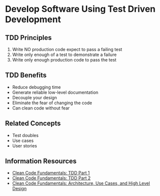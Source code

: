 # Develop Software Using Test Driven Development

## TDD Principles

1. Write NO production code expect to pass a failing test
1. Write only enough of a test to demonstrate a failure
1. Write only enough production code to pass the test

## TDD Benefits

* Reduce debugging time
* Generate reliable low-level documentation
* Decouple your design
* Eliminate the fear of changing the code
* Can clean code without fear

## Related Concepts

* Test doubles
* Use cases
* User stories


## Information Resources
* [Clean Code Fundamentals: TDD Part 1](https://learning.oreilly.com/videos/clean-code-fundamentals/9780134661742/9780134661742-code_01_06_01/)
* [Clean Code Fundamentals: TDD Part 2](https://learning.oreilly.com/videos/clean-code-fundamentals/9780134661742/9780134661742-code_01_06_02/)
* [Clean Code Fundamentals: Architecture, Use Cases, and High Level Design](https://learning.oreilly.com/videos/clean-code-fundamentals/9780134661742/9780134661742-code_01_07_00/)